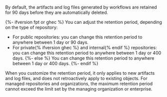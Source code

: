 By default, the artifacts and log files generated by workflows are retained for 90 days before they are automatically deleted.

{%- ifversion fpt or ghec %}
You can adjust the retention period, depending on the type of repository:

* For public repositories: you can change this retention period to anywhere between 1 day or 90 days.
* For private{% ifversion ghec %} and internal{% endif %} repositories: you can change this retention period to anywhere between 1 day or 400 days.
{%- else %}
You can change this retention period to anywhere between 1 day or 400 days.
{%- endif %}

When you customize the retention period, it only applies to new artifacts and log files, and does not retroactively apply to existing objects. For managed repositories and organizations, the maximum retention period cannot exceed the limit set by the managing organization or enterprise.
